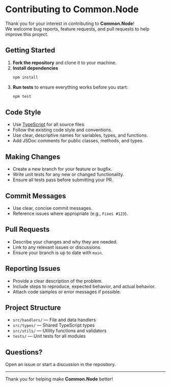 # Contributing to Common.Node

Thank you for your interest in contributing to **Common.Node**!  
We welcome bug reports, feature requests, and pull requests to help improve this project.

## Getting Started

1. **Fork the repository** and clone it to your machine.
2. **Install dependencies**
   ```sh
   npm install
   ```
3. **Run tests** to ensure everything works before you start:
   ```sh
   npm test
   ```

## Code Style

- Use [TypeScript](https://www.typescriptlang.org/) for all source files.
- Follow the existing code style and conventions.
- Use clear, descriptive names for variables, types, and functions.
- Add JSDoc comments for public classes, methods, and types.

## Making Changes

- Create a new branch for your feature or bugfix.
- Write unit tests for any new or changed functionality.
- Ensure all tests pass before submitting your PR.

## Commit Messages

- Use clear, concise commit messages.
- Reference issues where appropriate (e.g., `Fixes #123`).

## Pull Requests

- Describe your changes and why they are needed.
- Link to any relevant issues or discussions.
- Ensure your branch is up to date with `main`.

## Reporting Issues

- Provide a clear description of the problem.
- Include steps to reproduce, expected behavior, and actual behavior.
- Attach code samples or error messages if possible.

## Project Structure

- `src/handlers/` — File and data handlers
- `src/types/` — Shared TypeScript types
- `src/utils/` — Utility functions and validators
- `tests/` — Unit tests for all modules

## Questions?

Open an issue or start a discussion in the repository.

---

Thank you for helping make **Common.Node** better!
